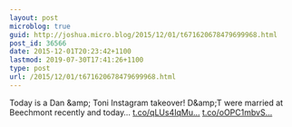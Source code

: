 ```yaml
---
layout: post
microblog: true
guid: http://joshua.micro.blog/2015/12/01/t671620678479699968.html
post_id: 36566
date: 2015-12-01T20:23:42+1100
lastmod: 2019-07-30T17:41:26+1100
type: post
url: /2015/12/01/t671620678479699968.html
---
```

Today is a Dan &amp;amp; Toni Instagram takeover! D&amp;amp;T were married at Beechmont recently and today… [t.co/qLUs4IqMu...](https://t.co/qLUs4IqMuJ) [t.co/oOPC1mbvS...](https://t.co/oOPC1mbvSI)
